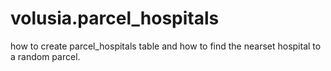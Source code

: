 # volusia.parcel_hospitals
how to create parcel_hospitals table and how to find the nearset hospital to a random parcel. 
